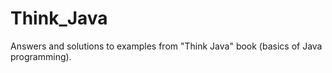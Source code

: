 # Think_Java
Answers and solutions to examples from "Think Java" book (basics of Java programming).

